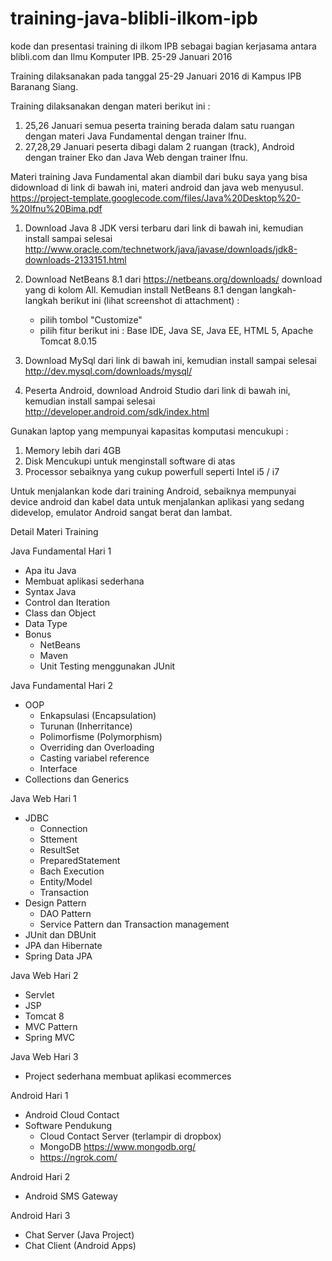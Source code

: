 # training-java-blibli-ilkom-ipb
kode dan presentasi training di ilkom IPB sebagai bagian kerjasama antara blibli.com dan Ilmu Komputer IPB. 25-29 Januari 2016

Training dilaksanakan pada tanggal 25-29 Januari 2016 di Kampus IPB Baranang Siang. 

Training dilaksanakan dengan materi berikut ini :
1. 25,26 Januari semua peserta training berada dalam satu ruangan dengan materi Java Fundamental dengan trainer Ifnu.
2. 27,28,29 Januari peserta dibagi dalam 2 ruangan (track), Android dengan trainer Eko dan Java Web dengan trainer Ifnu.

Materi training Java Fundamental akan diambil dari buku saya yang bisa didownload di link di bawah ini, materi android dan java web menyusul.
https://project-template.googlecode.com/files/Java%20Desktop%20-%20Ifnu%20Bima.pdf

1. Download Java 8 JDK versi terbaru dari link di bawah ini, kemudian install sampai selesai
http://www.oracle.com/technetwork/java/javase/downloads/jdk8-downloads-2133151.html

2. Download NetBeans 8.1 dari https://netbeans.org/downloads/ download yang di kolom All. Kemudian install NetBeans 8.1 dengan langkah-langkah berikut ini (lihat screenshot di attachment) :
    - pilih tombol "Customize" 
    - pilih fitur berikut ini : Base IDE, Java SE, Java EE, HTML 5, Apache Tomcat 8.0.15

3. Download MySql dari link di bawah ini, kemudian install sampai selesai
http://dev.mysql.com/downloads/mysql/

4. Peserta Android, download Android Studio dari link di bawah ini, kemudian install sampai selesai
http://developer.android.com/sdk/index.html

Gunakan laptop yang mempunyai kapasitas komputasi mencukupi :
1. Memory lebih dari 4GB
2. Disk Mencukupi untuk menginstall software di atas
3. Processor sebaiknya yang cukup powerfull seperti Intel i5 / i7

Untuk menjalankan kode dari training Android, sebaiknya mempunyai device android dan kabel data untuk menjalankan aplikasi yang sedang didevelop, emulator Android sangat berat dan lambat.

Detail Materi Training

Java Fundamental Hari 1
- Apa itu Java
- Membuat aplikasi sederhana
- Syntax Java
- Control dan Iteration
- Class dan Object
- Data Type
- Bonus
	- NetBeans
	- Maven
	- Unit Testing menggunakan JUnit


Java Fundamental Hari 2
- OOP
	- Enkapsulasi (Encapsulation)
	- Turunan (Inherritance)
	- Polimorfisme (Polymorphism)
	- Overriding dan Overloading
	- Casting variabel reference
	- Interface
- Collections dan Generics

Java Web Hari 1
- JDBC
	- Connection
	- Sttement
	- ResultSet
	- PreparedStatement
	- Bach Execution
	- Entity/Model
	- Transaction
- Design Pattern
	- DAO Pattern
	- Service Pattern dan Transaction management
- JUnit dan DBUnit	
- JPA dan Hibernate
- Spring Data JPA	

Java Web Hari 2
- Servlet
- JSP
- Tomcat 8
- MVC Pattern
- Spring MVC

Java Web Hari 3
- Project sederhana membuat aplikasi ecommerces

Android Hari 1
- Android Cloud Contact 
- Software Pendukung
	- Cloud Contact Server (terlampir di dropbox)
	- MongoDB https://www.mongodb.org/
	- https://ngrok.com/

Android Hari 2
- Android SMS Gateway

Android Hari 3 
- Chat Server (Java Project)
- Chat Client (Android Apps)